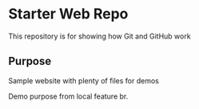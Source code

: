 # Starter Web Repo

This repository is for showing how Git and GitHub work

## Purpose

Sample website with plenty of files for demos

Demo purpose from local feature br.